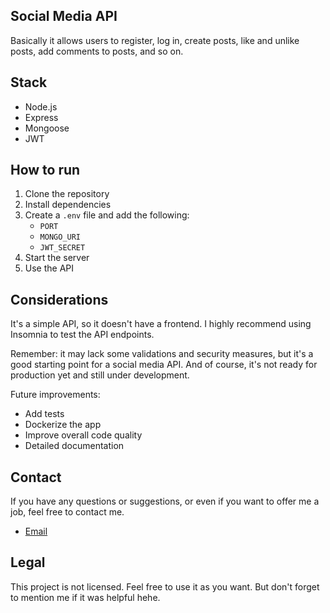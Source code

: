 ## Social Media API

Basically it allows users to register, log in, create posts, like and unlike posts, add comments to posts, and so on.

## Stack
- Node.js
- Express
- Mongoose
- JWT

## How to run
1. Clone the repository
2. Install dependencies
3. Create a `.env` file and add the following:
    - `PORT`
    - `MONGO_URI`
    - `JWT_SECRET`  
4. Start the server
5. Use the API

## Considerations

It's a simple API, so it doesn't have a frontend. 
I highly recommend using Insomnia to test the API endpoints.

Remember: it may lack some validations and security measures, but it's a good starting point for a social media API. And of course, it's not ready for production yet and still under development.

Future improvements:
- Add tests
- Dockerize the app
- Improve overall code quality
- Detailed documentation


## Contact

If you have any questions or suggestions, or even if you want to offer me a job, feel free to contact me.

- [Email](mailto:alecxandroch@gmail.com)

## Legal

This project is not licensed. Feel free to use it as you want. But don't forget to mention me if it was helpful hehe.